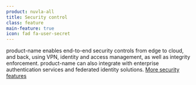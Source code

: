 ```yaml
---
product: nuvla-all
title: Security control
class: feature
main-feature: true
icon: fad fa-user-secret
---
```


product-name enables end-to-end security controls from edge to cloud, and back, using VPN, identity and access management, as well as integrity enforcement. product-name can also integrate with enterprise authentication services and federated identity solutions. [More security features](/products-and-services/nuvla-io/security)

